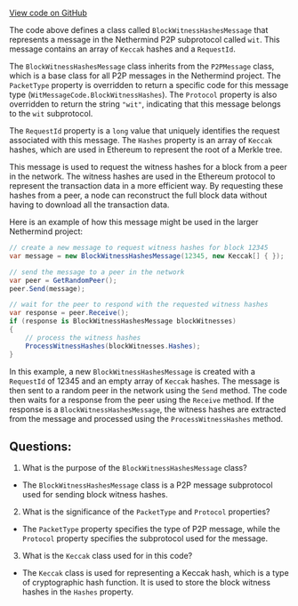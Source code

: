 [View code on GitHub](https://github.com/NethermindEth/nethermind/src/Nethermind/Nethermind.Network/P2P/Subprotocols/Wit/Messages/BlockWitnessHashesMessage.cs)

The code above defines a class called `BlockWitnessHashesMessage` that represents a message in the Nethermind P2P subprotocol called `wit`. This message contains an array of `Keccak` hashes and a `RequestId`. 

The `BlockWitnessHashesMessage` class inherits from the `P2PMessage` class, which is a base class for all P2P messages in the Nethermind project. The `PacketType` property is overridden to return a specific code for this message type (`WitMessageCode.BlockWitnessHashes`). The `Protocol` property is also overridden to return the string `"wit"`, indicating that this message belongs to the `wit` subprotocol.

The `RequestId` property is a `long` value that uniquely identifies the request associated with this message. The `Hashes` property is an array of `Keccak` hashes, which are used in Ethereum to represent the root of a Merkle tree. 

This message is used to request the witness hashes for a block from a peer in the network. The witness hashes are used in the Ethereum protocol to represent the transaction data in a more efficient way. By requesting these hashes from a peer, a node can reconstruct the full block data without having to download all the transaction data. 

Here is an example of how this message might be used in the larger Nethermind project:

```csharp
// create a new message to request witness hashes for block 12345
var message = new BlockWitnessHashesMessage(12345, new Keccak[] { });

// send the message to a peer in the network
var peer = GetRandomPeer();
peer.Send(message);

// wait for the peer to respond with the requested witness hashes
var response = peer.Receive();
if (response is BlockWitnessHashesMessage blockWitnesses)
{
    // process the witness hashes
    ProcessWitnessHashes(blockWitnesses.Hashes);
}
```

In this example, a new `BlockWitnessHashesMessage` is created with a `RequestId` of 12345 and an empty array of `Keccak` hashes. The message is then sent to a random peer in the network using the `Send` method. The code then waits for a response from the peer using the `Receive` method. If the response is a `BlockWitnessHashesMessage`, the witness hashes are extracted from the message and processed using the `ProcessWitnessHashes` method.
## Questions: 
 1. What is the purpose of the `BlockWitnessHashesMessage` class?
- The `BlockWitnessHashesMessage` class is a P2P message subprotocol used for sending block witness hashes.

2. What is the significance of the `PacketType` and `Protocol` properties?
- The `PacketType` property specifies the type of P2P message, while the `Protocol` property specifies the subprotocol used for the message.

3. What is the `Keccak` class used for in this code?
- The `Keccak` class is used for representing a Keccak hash, which is a type of cryptographic hash function. It is used to store the block witness hashes in the `Hashes` property.